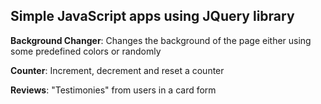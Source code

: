 ## Simple JavaScript apps using JQuery library

**Background Changer**: Changes the background of the page either using some predefined colors or randomly

**Counter**: Increment, decrement and reset a counter

**Reviews**: "Testimonies" from users in a card form
